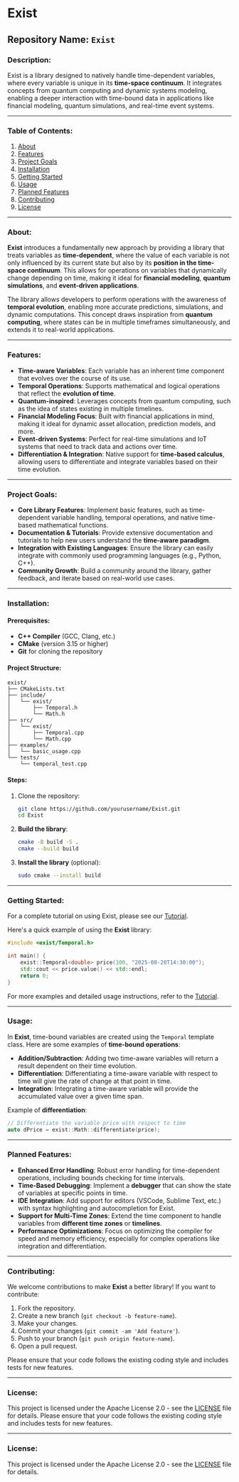 # Exist

## **Repository Name**: `Exist`

### **Description**:

Exist is a library designed to natively handle time-dependent variables, where every variable is unique in its **time-space continuum**. It integrates concepts from quantum computing and dynamic systems modeling, enabling a deeper interaction with time-bound data in applications like financial modeling, quantum simulations, and real-time event systems.

---

### **Table of Contents**:

1. [About](#about)
2. [Features](#features)
3. [Project Goals](#project-goals)
4. [Installation](#installation)
5. [Getting Started](#getting-started)
6. [Usage](#usage)
7. [Planned Features](#planned-features)
8. [Contributing](#contributing)
9. [License](#license)

---

### **About**:

**Exist** introduces a fundamentally new approach by providing a library that treats variables as **time-dependent**, where the value of each variable is not only influenced by its current state but also by its **position in the time-space continuum**. This allows for operations on variables that dynamically change depending on time, making it ideal for **financial modeling**, **quantum simulations**, and **event-driven applications**.

The library allows developers to perform operations with the awareness of **temporal evolution**, enabling more accurate predictions, simulations, and dynamic computations. This concept draws inspiration from **quantum computing**, where states can be in multiple timeframes simultaneously, and extends it to real-world applications.

---

### **Features**:

- **Time-aware Variables**: Each variable has an inherent time component that evolves over the course of its use.
- **Temporal Operations**: Supports mathematical and logical operations that reflect the **evolution of time**.
- **Quantum-inspired**: Leverages concepts from quantum computing, such as the idea of states existing in multiple timelines.
- **Financial Modeling Focus**: Built with financial applications in mind, making it ideal for dynamic asset allocation, prediction models, and more.
- **Event-driven Systems**: Perfect for real-time simulations and IoT systems that need to track data and actions over time.
- **Differentiation & Integration**: Native support for **time-based calculus**, allowing users to differentiate and integrate variables based on their time evolution.

---

### **Project Goals**:

- **Core Library Features**: Implement basic features, such as time-dependent variable handling, temporal operations, and native time-based mathematical functions.
- **Documentation & Tutorials**: Provide extensive documentation and tutorials to help new users understand the **time-aware paradigm**.
- **Integration with Existing Languages**: Ensure the library can easily integrate with commonly used programming languages (e.g., Python, C++).
- **Community Growth**: Build a community around the library, gather feedback, and iterate based on real-world use cases.

---

### **Installation**:

#### Prerequisites:

- **C++ Compiler** (GCC, Clang, etc.)
- **CMake** (version 3.15 or higher)
- **Git** for cloning the repository

#### Project Structure:

```
exist/
├── CMakeLists.txt
├── include/
│   └── exist/
│       ├── Temporal.h
│       └── Math.h
├── src/
│   └── exist/
│       ├── Temporal.cpp
│       └── Math.cpp
├── examples/
│   └── basic_usage.cpp
└── tests/
    └── temporal_test.cpp
```

#### Steps:

1. Clone the repository:

   ```bash
   git clone https://github.com/yourusername/Exist.git
   cd Exist
   ```

2. **Build the library**:

   ```bash
   cmake -B build -S .
   cmake --build build
   ```

3. **Install the library** (optional):

   ```bash
   sudo cmake --install build
   ```

---

### **Getting Started**:

For a complete tutorial on using Exist, please see our [Tutorial](docs/tutorial.md).

Here's a quick example of using the **Exist** library:

```cpp
#include <exist/Temporal.h>

int main() {
    exist::Temporal<double> price(100, "2025-08-20T14:30:00");
    std::cout << price.value() << std::endl;
    return 0;
}
```

For more examples and detailed usage instructions, refer to the [Tutorial](docs/tutorial.md).

---

### **Usage**:

In **Exist**, time-bound variables are created using the `Temporal` template class. Here are some examples of **time-bound operations**:

- **Addition/Subtraction**: Adding two time-aware variables will return a result dependent on their time evolution.
- **Differentiation**: Differentiating a time-aware variable with respect to time will give the rate of change at that point in time.
- **Integration**: Integrating a time-aware variable will provide the accumulated value over a given time span.

Example of **differentiation**:

```cpp
// Differentiate the variable price with respect to time
auto dPrice = exist::Math::differentiate(price);
```

---

### **Planned Features**:

- **Enhanced Error Handling**: Robust error handling for time-dependent operations, including bounds checking for time intervals.
- **Time-Based Debugging**: Implement a **debugger** that can show the state of variables at specific points in time.
- **IDE Integration**: Add support for editors (VSCode, Sublime Text, etc.) with syntax highlighting and autocompletion for Exist.
- **Support for Multi-Time Zones**: Extend the time component to handle variables from **different time zones** or **timelines**.
- **Performance Optimizations**: Focus on optimizing the compiler for speed and memory efficiency, especially for complex operations like integration and differentiation.

---

### **Contributing**:

We welcome contributions to make **Exist** a better library! If you want to contribute:

1. Fork the repository.
2. Create a new branch (`git checkout -b feature-name`).
3. Make your changes.
4. Commit your changes (`git commit -am 'Add feature'`).
5. Push to your branch (`git push origin feature-name`).
6. Open a pull request.

Please ensure that your code follows the existing coding style and includes tests for new features.

---

### **License**:

This project is licensed under the Apache License 2.0 - see the [LICENSE](LICENSE) file for details.
Please ensure that your code follows the existing coding style and includes tests for new features.

---

### **License**:

This project is licensed under the Apache License 2.0 - see the [LICENSE](LICENSE) file for details.
